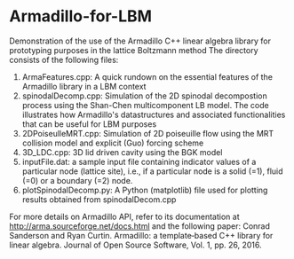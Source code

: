# Armadillo-for-LBM
Demonstration of the use of the Armadillo C++ linear algebra library for prototyping purposes in the lattice Boltzmann method
The directory consists of the following files:
1. ArmaFeatures.cpp: A quick rundown on the essential features of the Armadillo library in a LBM context
2. spinodalDecomp.cpp: Simulation of the 2D spinodal decompostion process using the Shan-Chen multicomponent LB model. The code illustrates how Armadillo's datastructures and associated functionalities that can be useful for LBM purposes
3. 2DPoiseulleMRT.cpp: Simulation of 2D poiseuille flow using the MRT collision model and explicit (Guo) forcing scheme
4. 3D_LDC.cpp: 3D lid driven cavity using the BGK model
5. inputFile.dat: a sample input file containing indicator values of a particular node (lattice site), i.e., if a particular node is a solid (=1), fluid (=0) or a boundary (=2) node.
6. plotSpinodalDecomp.py: A Python (matplotlib) file used for plotting results obtained from spinodalDecom.cpp


For more details on Armadillo API, refer to its documentation at http://arma.sourceforge.net/docs.html and the following paper:
Conrad Sanderson and Ryan Curtin. Armadillo: a template‐based C++ library for linear algebra. Journal of Open Source Software, Vol. 1, pp. 26, 2016.
